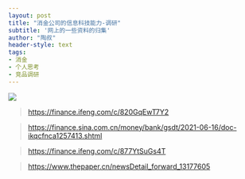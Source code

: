 ```yaml
---
layout: post
title: "消金公司的信息科技能力-调研"
subtitle: '网上的一些资料的归集'
author: "陶叔"
header-style: text
tags:
- 消金
- 个人思考
- 竞品调研
---
```


![](https://tjj006-1302037511.cos.ap-shanghai.myqcloud.com/2021/08/14/16289383542725.jpg)

> https://finance.ifeng.com/c/820GqEwT7Y2

> https://finance.sina.com.cn/money/bank/gsdt/2021-06-16/doc-ikqcfnca1257413.shtml

> https://finance.ifeng.com/c/877YtSuGs4T

> https://www.thepaper.cn/newsDetail_forward_13177605
